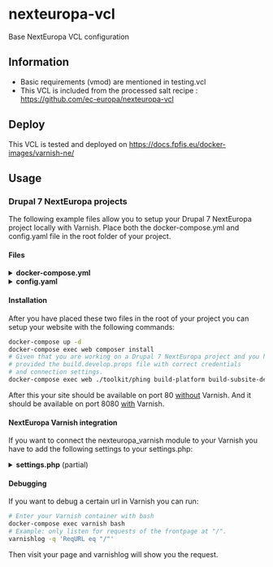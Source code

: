 # nexteuropa-vcl
Base NextEuropa VCL configuration

## Information
- Basic requirements (vmod) are mentioned in testing.vcl
- This VCL is included from the processed salt recipe : https://github.com/ec-europa/nexteuropa-vcl

## Deploy
This VCL is tested and deployed on https://docs.fpfis.eu/docker-images/varnish-ne/

## Usage

### Drupal 7 NextEuropa projects

The following example files allow you to setup your Drupal 7 NextEuropa project
locally with Varnish. Place both the docker-compose.yml and config.yaml file in
the root folder of your project.

#### Files

<details>
  <summary><b>docker-compose.yml</b></summary>

```yml
version: '2'
services:
  web:
    image: fpfis/httpd-php-dev:5.6
    working_dir: ${PWD}
     ports:
       # This makes your website available on port 80.
       - 80:8080
    volumes:
      - ${PWD}:${PWD}
    environment:
      DOCUMENT_ROOT: ${PWD}/build
  mysql:
    image: percona/percona-server:5.6
    environment:
      MYSQL_ALLOW_EMPTY_PASSWORD: "yes"
    volumes:
      - mysql:/var/lib/mysql
  varnish:
    image: fpfis/varnish-ne:4.1
    environment:
      # Comes from settings.php user:password in 64auth:
      # $conf['nexteuropa_varnish_request_user'] = "user";
      # $conf['nexteuropa_varnish_request_password'] = "password";
      - VARNISH_PURGE_KEY=dXNlcjpwYXNzd29yZA==
    volumes:
      # This file is responsible for generating your backends and directors in
      # Varnish. Documentation on this file can be found at the base image:
      # https://github.com/fpfis/varnish#configuration
      - ./config.yaml:/config.yaml
    ports:
      # This makes your Varnish instance available on port 8080.
      - 8080:8086

volumes:
  mysql:
```

</details>

<details>
  <summary><b>config.yaml</b></summary>

```yaml
# Documentation on this file can be found at the base image:
# https://github.com/fpfis/varnish#configuration
varnish:
  sites:
    # Site name is used as application tag and is used for purging:
    # https://github.com/fpfis/varnish/blob/master/scripts/directors.vcl.jinja2#L38
    # https://github.com/ec-europa/nexteuropa-vcl/blob/production/content_purge.vcl#L51
    drupal:
      # Subfolder if you have multisite on a single varnish
      path: /build
      # If your website is behind basic authentication run:
      # echo -n user:password | base64
      base64auth: --> insert base64auth string here
      # The instance(s) where your site can be found.
      # Is used to generate the backends and directors for Varnish.
      nodes:
        - host: web
          port: 8080
```

</details>

#### Installation

After you have placed these two files in the root of your project you can setup
your website with the following commands:

```bash
docker-compose up -d
docker-compose exec web composer install
# Given that you are working on a Drupal 7 NextEuropa project and you have
# provided the build.develop.props file with correct credentials
# and connection settings.
docker-compose exec web ./toolkit/phing build-platform build-subsite-dev install-clone
```

After this your site should be available on port 80 <u>without</u> Varnish. And
it should be available on port 8080 <u>with</u> Varnish.

#### NextEuropa Varnish integration

If you want to connect the nexteuropa_varnish module to your Varnish you have to
add the following settings to your settings.php:

<details>
  <summary><b>settings.php</b> (partial)</summary>

```php
# Default value.
$conf['nexteuropa_varnish_request_method'] = "PURGE";
# This comes from your docker-compose.yml file for the varnish service.
$conf['nexteuropa_varnish_http_targets'] = array ("http://varnish:8086");
# Site name is used as application tag, check config.yaml file for fpfis/varnish-ne and is used for purging:
# https://github.com/fpfis/varnish/blob/master/scripts/directors.vcl.jinja2#L38
# https://github.com/ec-europa/nexteuropa-vcl/blob/production/content_purge.vcl#L51
$conf['nexteuropa_varnish_tag'] = "drupal";
# Also used in your docker-compose.yml file within VARNISH_PURGE_KEY in base64auth format.
$conf['nexteuropa_varnish_request_user'] = "user";
$conf['nexteuropa_varnish_request_password'] = "password";
# Default value.
$conf['nexteuropa_varnish_http_timeout'] = "30";
```

</details>

#### Debugging

If you want to debug a certain url in Varnish you can run:
```bash
# Enter your Varnish container with bash
docker-compose exec varnish bash
# Example: only listen for requests of the frontpage at "/".
varnishlog -q 'ReqURL eq "/"'
```

Then visit your page and varnishlog will show you the request.


